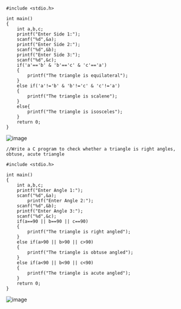 ```//(a) Write a C program to check whether a triangle is Equilateral, scalene, or isosceles

#include <stdio.h>

int main()
{
    int a,b,c;
    printf("Enter Side 1:");
    scanf("%d",&a);
    printf("Enter Side 2:");
    scanf("%d",&b);
    printf("Enter Side 3:");
    scanf("%d",&c);
    if('a'=='b' & 'b'=='c' & 'c'=='a')
    {
        printf("The triangle is equilateral");
    }
    else if('a'!='b' & 'b'!='c' & 'c'!='a')
    {
        printf("The triangle is scalene");
    }
    else{
        printf("The triangle is isosceles");
    }
    return 0;
}
```
![image](https://user-images.githubusercontent.com/93079062/196854851-ee884af1-c781-4bb1-8e1f-a8a3ab76f1b1.png)
```
//Write a C program to check whether a triangle is right angles, obtuse, acute triangle 

#include <stdio.h>

int main()
{
    int a,b,c;
    printf("Enter Angle 1:");
    scanf("%d",&a);
        printf("Enter Angle 2:");
    scanf("%d",&b);
    printf("Enter Angle 3:");
    scanf("%d",&c);
    if(a==90 || b==90 || c==90)
    {
        printf("The triangle is right angled");
    }
    else if(a>90 || b>90 || c>90)
    {
        printf("The triangle is obtuse angled");
    }
    else if(a<90 || b<90 || c<90)
    {
        printf("The triangle is acute angled");
    }
    return 0;
}
```
![image](https://user-images.githubusercontent.com/93079062/196855507-7e1b043d-9f33-4b81-8313-93227b838304.png)
```
